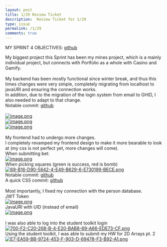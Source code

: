 ```yaml
---
layout: post
title: 1/29 Review Ticket
description:  Review Ticket for 1/29
type: issue
permalink: /1/29
comments: true
---
```


MY SPRINT 4 OBJECTIVES: [github](https://github.com/nighthawkcoders/portfolio_2025/issues/622#issuecomment-2552724061)<br>

My biggest project this Sprint has been my mines project, which is a mainly individual project, but connects with Portfolio as a whole with Casino and Gamify.<br>
<br>
My backend has been mostly functional since winter break, and thus this times changes were very simple, completely migrating from localhost to javaURI and ensuring the connection works.<br>
In addition, due to the migration of the login system from email to GHID, I also needed to adapt to that change.<br>
Notable commit: [github](https://github.com/CSA-Coders-2025/CSA_Combined_Backend_Fork/commit/c7bd9e8d27d64abf668cb5facb118d6872b53608)<br>
<br>
[![image.png](https://i.postimg.cc/pLXMYJgq/image.png)](https://postimg.cc/Czt2wkMq)<br>
[![image.png](https://i.postimg.cc/YSTc7Kjs/image.png)](https://postimg.cc/zLw2wQCC)<br>
[![image.png](https://i.postimg.cc/SRpwX66L/image.png)](https://postimg.cc/phq04n1y)<br>
<br>
My frontend had to undergo more changes.<br>
I completely revamped my frontend design to make it more bearable to look at (my css is not perfect yet, more changes will come).<br>
When submitting bet:<br>
[![image.png](https://i.postimg.cc/zDnssQNx/image.png)](https://postimg.cc/gr2tRNnh)<br>
When picking squares (green is success, red is bomb)<br>
[![69-B16-D90-5642-4-E49-B629-6-E730199-BECE.png](https://i.postimg.cc/T3SNLjGy/69-B16-D90-5642-4-E49-B629-6-E730199-BECE.png)](https://postimg.cc/WdGwxkdj)<br>
Notable commit: [github](https://github.com/CSA-Coders-2025/CSA_Combined_Frontend_Fork/commit/c05ac5612e9bd76b1f6597b1bdb70d7ffaefc4fc)<br>
A quick CSS commit: [github](https://github.com/CSA-Coders-2025/CSA_Combined_Frontend_Fork/commit/b7c8f05ba40462fb2775e4f1299a700a103b3fc3)<br>
<br>
Most importantly, I fixed my connection with the person database.<br>
JWT Token<br>
[![image.png](https://i.postimg.cc/FKdqDWGg/image.png)](https://postimg.cc/CZ0mK43z)<br>
JavaURI with UID (instead of email)<br>
[![image.png](https://i.postimg.cc/0jfHbL2x/image.png)](https://postimg.cc/YLvxPDWy)
<br><br>
I was also able to log into the student toolkit login<br>
[![700-F2-C20-268-B-4-E20-BAB8-69-A66-EDE73-CF.png](https://i.postimg.cc/15ZQ4qs5/700-F2-C20-268-B-4-E20-BAB8-69-A66-EDE73-CF.png)](https://postimg.cc/qgQY5gN9)<br>
Using the student toolkit, I was able to submit my HW for 2D Arrays pt. 2<br>
[![E7-EA59-BB-9724-453-F-903-D-69478-F3-B92-A1.png](https://i.postimg.cc/DzSDxvnM/E7-EA59-BB-9724-453-F-903-D-69478-F3-B92-A1.png)](https://postimg.cc/GB1q21BF)